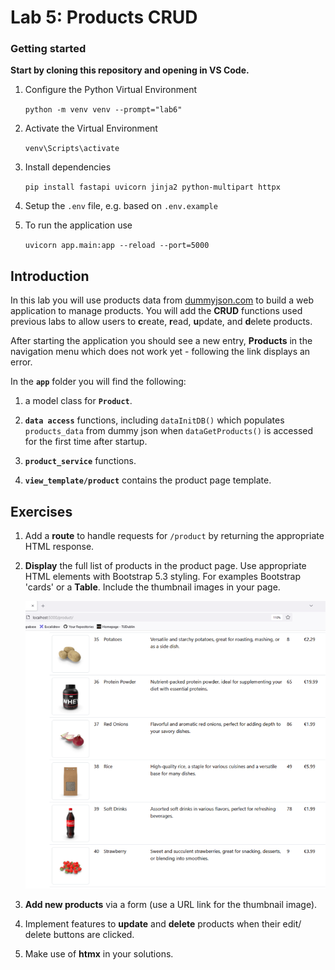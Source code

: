 # Lab 5: Products CRUD

### Getting started

**Start by cloning this repository and opening in VS Code.**

1. Configure the Python Virtual Environment

   `python -m venv venv --prompt="lab6"`

2. Activate the Virtual Environment

   `venv\Scripts\activate`

3. Install dependencies

   `pip install fastapi uvicorn jinja2 python-multipart httpx`

4. Setup the `.env` file, e.g. based on `.env.example`

5. To run the application use

   `uvicorn app.main:app --reload --port=5000`



## Introduction

In this lab you will use products data from [dummyjson.com](https://dummyjson.com/products?limit=40&skip=0&select=id,title,description,category,price,rating,stock,brand,sku,thumbnail) to build a web application to manage products. You will add the **CRUD** functions used previous labs to allow users to **c**reate, **r**ead, **u**pdate, and **d**elete products.

After starting the application you should see a new entry, **Products** in the navigation menu which does not work yet - following the link displays an error.

In the **`app`** folder you will find the following:

1. a model class for **`Product`**.

   

2. **`data access`**  functions, including `dataInitDB()` which populates `products_data` from dummy json when `dataGetProducts()` is accessed for the first time after startup.

3. **`product_service`** functions.

4. **`view_template/product`** contains the product page template.

## Exercises

1. Add a **route** to handle requests for `/product` by returning the appropriate HTML response.

2. **Display** the full list  of products  in the product page. Use appropriate HTML elements with Bootstrap 5.3 styling. For examples Bootstrap 'cards' or a **Table**. Include the thumbnail images in your page.

   ![product table](assets/product_table.png)

3. **Add new products** via a form (use  a URL link for the thumbnail image).
4. Implement features to **update** and **delete** products when their edit/ delete buttons are clicked.
5. Make use of **htmx** in your solutions.
